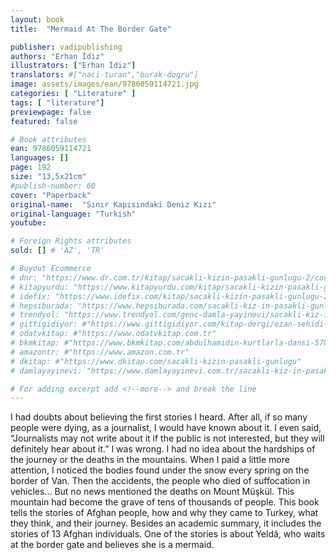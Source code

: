 ```yaml
---
layout: book
title:  "Mermaid At The Border Gate"

publisher: vadipublishing
authors: "Erhan İdiz"
illustrators: ["Erhan İdiz"]
translators: #["naci-turan","burak-dogru"]
image: assets/images/ean/9786059114721.jpg
categories: [ "Literature" ]
tags: [ "literature"]
previewpage: false
featured: false

# Book attributes
ean: 9786059114721
languages: []
page: 192
size: "13,5x21cm"
#publish-number: 60
cover: "Paperback"
original-name:  "Sınır Kapısındaki Deniz Kızı"
original-language: "Turkish"
youtube:

# Foreign Rights attributes
sold: [] # 'AZ', 'TR'

# Buyout Ecommerce
# dnr: "https://www.dr.com.tr/kitap/sacakli-kizin-pasakli-gunlugu-2/cocuk-ve-genclik/genclik-10-yas/roman-oyku/urunno=0001893059001"
# kitapyurdu: "https://www.kitapyurdu.com/kitap/sacakli-kizin-pasakli-gunlugu-2-/560122.html&filter_name=Sa%C3%A7akl%C4%B1+K%C4%B1z%27%C4%B1n+Pasakl%C4%B1+G%C3%BCnl%C3%BC%C4%9F%C3%BC+2"
# idefix: "https://www.idefix.com/kitap/sacakli-kizin-pasakli-gunlugu-2/cocuk-ve-genclik/genclik-10-yas/roman-oyku/urunno=0001893059001"
# hepsiburada: "https://www.hepsiburada.com/sacakli-kiz-in-pasakli-gunlugu-2-damla-yayinevi-p-HBV000012ER86"
# trendyol: "https://www.trendyol.com/genc-damla-yayinevi/sacakli-kiz-in-pasakli-gunlugu-2-p-54825777"
# gittigidiyor: #"https://www.gittigidiyor.com/kitap-dergi/ezan-sehidi-adnan-menderes_pdp_732728793"
# odatvkitap: #"https://www.odatvkitap.com.tr"
# bkmkitap: #"https://www.bkmkitap.com/abdulhamidin-kurtlarla-dansi-578226"
# amazontr: #"https://www.amazon.com.tr"
# dkitap: #"https://www.dkitap.com/sacakli-kizin-pasakli-gunlugu"
# damlayayinevi: "https://www.damlayayinevi.com.tr/sacakli-kiz-in-pasakli-gunlugu-2-bu-iste-bi-terslik-var"

# For adding excerpt add <!--more--> and break the line
---
```

I had doubts about believing the first stories I
heard. After all, if so many people were dying, as a
journalist, I would have known about it. I even said,
“Journalists may not write about it if the public is
not interested, but they will definitely hear about it.”
I was wrong. I had no idea about the hardships of
the journey or the deaths in the mountains. When
I paid a little more attention, I noticed the bodies
found under the snow every spring on the border
of Van. Then the accidents, the people who died of
suffocation in vehicles...
But no news mentioned the deaths on Mount
Müşkül. This mountain had become the grave
of tens of thousands of people. This book tells
the stories of Afghan people, how and why they
came to Turkey, what they think, and their journey.
Besides an academic summary, it includes the
stories of 13 Afghan individuals. One of the stories
is about Yeldâ, who waits at the border gate and
believes she is a mermaid.
<!--more--> 

